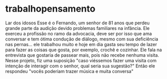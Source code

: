 # trabalhopensamento
Lar dos idosos
Esse é o Fernando, um senhor de 81 anos
que perdeu grande parte da audição
devido problemas familiares na infância.
Ele exerceu a profissão no ramo da
advocacia, deve ser por isso que ama
conversar e tem ótima condução de
diálogo, mesmo com sua deficiência nas
pernas... ele trabalhou muito e hoje em
dia gasta seu tempo de lazer para fazer as
coisas que gosta, por exemplo, crochê e
cozinhar. Ele fala na entrevista que
gostaria de passear mais, pois não recebe
nenhuma visita. Nesse projeto, fiz uma
suposição "caso viéssemos fazer uma
visita com intenção de interagir com o
senhor, qual seria sua sugestão?" Então
ele respondeu "vocês poderiam trazer
música e muita conversa"